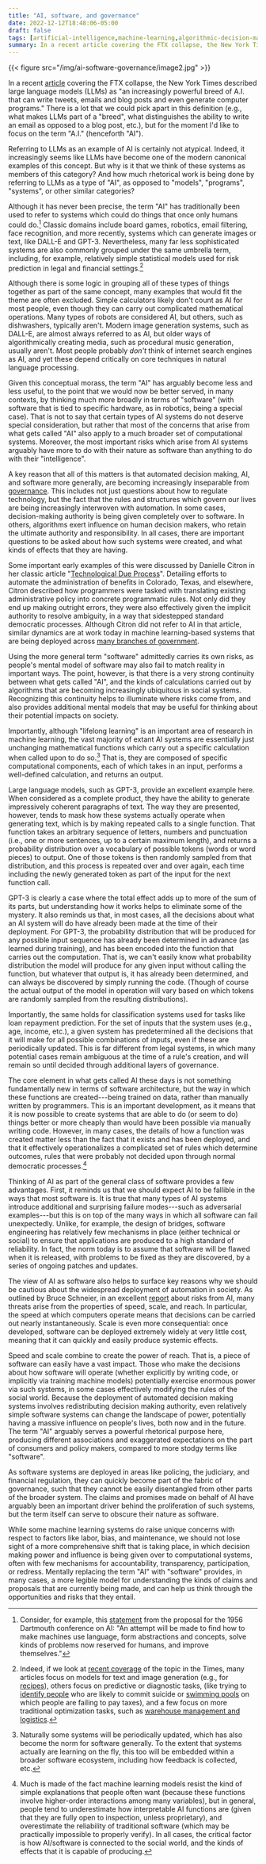 ```yaml
---
title: "AI, software, and governance"
date: 2022-12-12T18:48:06-05:00
draft: false
tags: [artificial-intelligence,machine-learning,algorithmic-decision-making,governance,sofware,sociotechnical-systems,power]
summary: In a recent article covering the FTX collapse, the New York Times described large language models (LLMs) as "an increasingly powerful breed of A.I. that can write tweets, emails and blog posts and even generate computer programs." There is a lot that we could pick apart in this definition (e.g., what makes LLMs part of a "breed", what distinguishes the ability to write an email as opposed to a blog post, etc.), but for the moment I'd like to focus on the term "A.I." (henceforth "AI"). Referring to LLMs as an example of AI is certainly not atypical. Indeed, it increasingly seems like LLMs have become one of the modern canonical examples of this concept. But why is it that we think of these systems as members of this category? And how much rhetorical work is being done by referring to LLMs as a type of "AI", as opposed to "models", "programs", "systems", or other similar categories?
---
```




{{< figure src="/img/ai-software-governance/image2.jpg" >}}



In a recent [article](https://www.nytimes.com/2022/12/01/technology/sam-bankman-fried-crypto-artificial-intelligence.html) covering the FTX collapse, the New York Times described large language models (LLMs) as "an increasingly powerful breed of A.I. that can write tweets, emails and blog posts and even generate computer programs." There is a lot that we could pick apart in this definition (e.g., what makes LLMs part of a "breed", what distinguishes the ability to write an email as opposed to a blog post, etc.), but for the moment I'd like to focus on the term "A.I." (henceforth "AI").


Referring to LLMs as an example of AI is certainly not atypical. Indeed, it increasingly seems like LLMs have become one of the modern canonical examples of this concept. But why is it that we think of these systems as members of this category? And how much rhetorical work is being done by referring to LLMs as a type of "AI", as opposed to "models", "programs", "systems", or other similar categories?



Although it has never been precise, the term "AI" has traditionally been used to refer to systems which could do things that once only humans could do.[^1] Classic domains include board games, robotics, email filtering, face recognition, and more recently, systems which can generate images or text, like DALL-E and GPT-3. Nevertheless, many far less sophisticated systems are also commonly grouped under the same umbrella term, including, for example, relatively simple statistical models used for risk prediction in legal and financial settings.[^2] 

Although there is some logic in grouping all of these types of things together as part of the same concept, many examples that would fit the theme are often excluded. Simple calculators likely don't count as AI for most people, even though they can carry out complicated mathematical operations. Many types of robots are considered AI, but others, such as dishwashers, typically aren't. Modern image generation systems, such as DALL-E, are almost always referred to as AI, but older ways of algorithmically creating media, such as procedural music generation, usually aren't. Most people probably *don't* 	think of internet search engines as AI, and yet these depend critically on core techniques in natural language processing.

Given this conceptual morass, the term "AI" has arguably become less and less useful, to the point that we would now be better served, in many contexts, by thinking much more broadly in terms of "software" (with software that is tied to specific hardware, as in robotics, being a special case). That is not to say that certain types of AI systems do not deserve special consideration, but rather that most of the concerns that arise from what gets called "AI" also apply to a much broader set of computational systems. Moreover, the most important risks which arise from AI systems arguably have more to do with their nature as software than anything to do with their "intelligence".

A key reason that all of this matters is that automated decision making, AI, and software more generally, are becoming increasingly inseparable from [governance](https://www.theregreview.org/2022/07/07/jacobs-mulligan-the-hidden-governance-in-ai/). This includes not just questions about how to regulate technology, but the fact that the rules and structures which govern our lives are being increasingly interwoven with automation. In some cases, decision-making authority is being given completely over to software. In others, algorithms exert influence on human decision makers, who retain the ultimate authority and responsibility. In all cases, there are important questions to be asked about how such systems were created, and what kinds of effects that they are having.

Some important early examples of this were discussed by Danielle Citron in her classic article "[Technological Due Process](https://openscholarship.wustl.edu/law_lawreview/vol85/iss6/2/)". Detailing efforts to automate the administration of benefits in Colorado, Texas, and elsewhere, Citron described how programmers were tasked with translating existing administrative policy into concrete programmatic rules. Not only did they end up making outright errors, they were also effectively given the implicit authority to resolve ambiguity, in a way that sidestepped standard democratic processes. Although Citron did not refer to AI in that article, similar dynamics are at work today in machine learning-based systems that are being deployed across [many branches of government](https://ssrn.com/abstract=3551505).

Using the more general term "software" admittedly carries its own risks, as people's mental model of software may also fail to match reality in important ways. The point, however, is that there is a very strong continuity between what gets called "AI", and the kinds of calculations carried out by algorithms that are becoming increasingly ubiquitous in social systems. Recognizing this continuity helps to illuminate where risks come from, and also provides additional mental models that may be useful for thinking about their potential impacts on society.

Importantly, although "lifelong learning" is an important area of research in machine learning, the vast majority of extant AI systems are essentially just unchanging mathematical functions which carry out a specific calculation when called upon to do so.[^3] That is, they are composed of specific computational components, each of which takes in an input, performs a well-defined calculation, and returns an output.

Large language models, such as GPT-3, provide an excellent example here. When considered as a complete product, they have the ability to generate impressively coherent paragraphs of text. The way they are presented, however, tends to mask how these systems actually operate when generating text, which is by making repeated calls to a single function. That function takes an arbitrary sequence of letters, numbers and punctuation (i.e., one or more sentences, up to a certain maximum length), and returns a probability distribution over a vocabulary of possible tokens (words or word pieces) to output. One of those tokens is then randomly sampled from that distribution, and this process is repeated over and over again, each time including the newly generated token as part of the input for the next function call.

GPT-3 is clearly a case where the total effect adds up to more of the sum of its parts, but understanding how it works helps to eliminate some of the mystery. It also reminds us that, in most cases, all the decisions about what an AI system will do have already been made at the time of their deployment. For GPT-3, the probability distribution that will be produced for any possible input sequence has already been determined in advance (as learned during training), and has been encoded into the function that carries out the computation. That is, we can't easily know what probability distribution the model will produce for any given input without calling the function, but whatever that output is, it has already been determined, and can always be discovered by simply running the code. (Though of course the actual output of the model in operation will vary based on which tokens are randomly sampled from the resulting distributions).

Importantly, the same holds for classification systems used for tasks like loan repayment prediction. For the set of inputs that the system uses (e.g., age, income, etc.), a given system has predetermined all the decisions that it will make for all possible combinations of inputs, even if these are periodically updated. This is far different from legal systems, in which many potential cases remain ambiguous at the time of a rule's creation, and will remain so until decided through additional layers of governance.

The core element in what gets called AI these days is not something fundamentally new in terms of software architecture, but the way in which these functions are created---being trained on data, rather than manually written by programmers. This is an important development, as it means that it is now possible to create systems that are able to do (or seem to do) things better or more cheaply than would have been possible via manually writing code. However, in many cases, the details of how a function was created matter less than the fact that it exists and has been deployed, and that it effectively operationalizes a complicated set of rules which determine outcomes, rules that were probably not decided upon through normal democratic processes.[^4]

Thinking of AI as part of the general class of software provides a few advantages. First, it reminds us that we should expect AI to be fallible in the ways that most software is. It is true that many types of AI systems introduce additional and surprising failure modes---such as adversarial examples---but this is on top of the many ways in which all software can fail unexpectedly. Unlike, for example, the design of bridges, software engineering has relatively few mechanisms in place (either technical or social) to ensure that applications are produced to a high standard of reliability. In fact, the norm today is to assume that software will be flawed when it is released, with problems to be fixed as they are discovered, by a series of ongoing patches and updates.

The view of AI as software also helps to surface key reasons why we should be cautious about the widespread deployment of automation in society. As outlined by Bruce Schneier, in an excellent [report](https://www.schneier.com/academic/archives/2021/04/the-coming-ai-hackers.html) about risks from AI, many threats arise from the properties of speed, scale, and reach. In particular, the speed at which computers operate means that decisions can be carried out nearly instantaneously. Scale is even more consequential: once developed, software can be deployed extremely widely at very little cost, meaning that it can quickly and easily produce systemic effects.

Speed and scale combine to create the power of reach. That is, a piece of software can easily have a vast impact. Those who make the decisions about how software will operate (whether explicitly by writing code, or implicitly via training machine models) potentially exercise enormous power via such systems, in some cases effectively modifying the rules of the social world. Because the deployment of automated decision making systems involves redistributing decision making authority, even relatively simple software systems can change the landscape of power, potentially having a massive influence on people's lives, both now and in the future. The term "AI" arguably serves a powerful rhetorical purpose here, producing different associations and exaggerated expectations on the part of consumers and policy makers, compared to more stodgy terms like "software".

As software systems are deployed in areas like policing, the judiciary, and financial regulation, they can quickly become part of the fabric of governance, such that they cannot be easily disentangled from other parts of the broader system. The claims and promises made on behalf of AI have arguably been an important driver behind the proliferation of such systems, but the term itself can serve to obscure their nature as software.

While some machine learning systems do raise unique concerns with respect to factors like labor, bias, and maintenance, we should not lose sight of a more comprehensive shift that is taking place, in which decision making power and influence is being given over to computational systems, often with few mechanisms for accountability, transparency, participation, or redress. Mentally replacing the term "AI" with "software" provides, in many cases, a more legible model for understanding the kinds of claims and proposals that are currently being made, and can help us think through the opportunities and risks that they entail.


[^1]: Consider, for example, this [statement](http://jmc.stanford.edu/articles/dartmouth/dartmouth.pdf) from the proposal for the 1956 Dartmouth conference on AI: "An attempt will be made to find how to make machines use language, form abstractions and concepts, solve kinds of problems now reserved for humans, and improve themselves."

[^2]: Indeed, if we look at [recent coverage](https://www.nytimes.com/topic/subject/artificial-intelligence) of the topic in the Times, many articles focus on models for text and image generation (e.g., for [recipes](https://www.nytimes.com/2022/11/04/dining/ai-thanksgiving-menu.html)), others focus on predictive or diagnostic tasks, (like trying to [identify people](https://www.nytimes.com/2022/09/30/health/suicide-predict-smartphone.html) who are likely to commit suicide or [swimming pools](https://www.nytimes.com/2022/08/30/world/europe/france-taxes-pools-artificial-intelligence.html) on which people are failing to pay taxes), and a few focus on more traditional optimization tasks, such as [warehouse management and logistics](https://www.nytimes.com/2022/07/12/business/warehouse-technology-robotics.html).

[^3]: Naturally some systems will be periodically updated, which has also become the norm for software generally. To the extent that systems actually are learning on the fly, this too will be embedded within a broader software ecosystem, including how feedback is collected, etc.

[^4]: Much is made of the fact machine learning models resist the kind of simple explanations that people often want (because these functions involve higher-order interactions among many variables), but in general, people tend to underestimate how interpretable AI functions are (given that they are fully open to inspection, unless proprietary), and overestimate the reliability of traditional software (which may be practically impossible to properly verify). In all cases, the critical factor is how AI/software is connected to the social world, and the kinds of effects that it is capable of producing.
